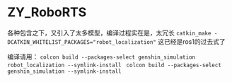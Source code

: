 # ZY_RoboRTS
各种包含之下，又引入了太多模型，编译过程实在是，太冗长
``catkin_make -DCATKIN_WHITELIST_PACKAGES="robot_localization"`` 这已经是ros1的过去式了

编译请用：
`` colcon build --packages-select genshin_simulation robot_localization --symlink-install ``
`` colcon build --packages-select genshin_simulation --symlink-install`` 


